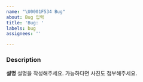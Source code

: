 ```yaml
---
name: "\U0001F534 Bug"
about: Bug 입력
title: 'Bug: '
labels: bug
assignees: ''

---
```


### Description
**설명**
설명을 작성해주세요. 가능하다면 사진도 첨부해주세요.
